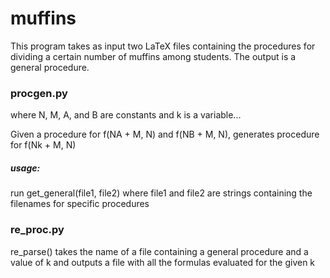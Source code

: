 # muffins
This program takes as input two LaTeX files containing the procedures for dividing a certain number of muffins among
students. The output is a general procedure. 

### procgen.py
where N, M, A, and B are constants and k is a variable...

Given a procedure for f(NA + M, N) and f(NB + M, N), generates procedure for f(Nk + M, N)

##### usage:
run get_general(file1, file2) where file1 and file2 are strings containing the filenames for specific procedures

### re_proc.py
re_parse() takes the name of a file containing a general procedure and a value of k and outputs a file with all the
formulas evaluated for the given k
